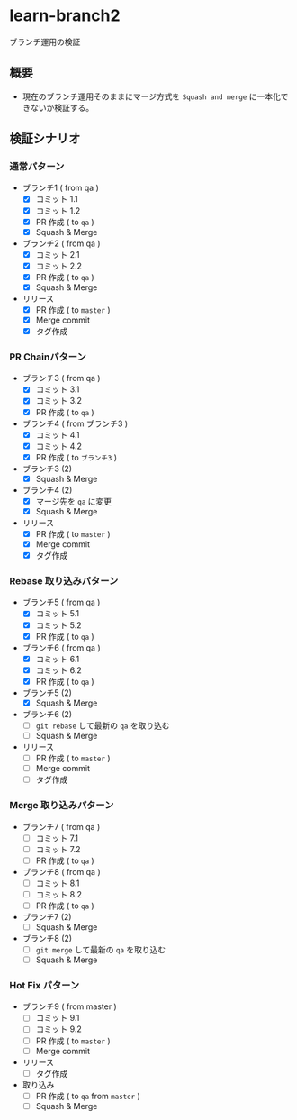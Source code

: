 # learn-branch2

ブランチ運用の検証

## 概要

- 現在のブランチ運用そのままにマージ方式を `Squash and merge` に一本化できないか検証する。

## 検証シナリオ

### 通常パターン

- ブランチ1 ( from qa )
  - [x] コミット 1.1
  - [x] コミット 1.2
  - [x] PR 作成 ( to `qa` )
  - [x] Squash & Merge
- ブランチ2 ( from qa )
  - [x] コミット 2.1
  - [x] コミット 2.2
  - [x] PR 作成 ( to `qa` )
  - [x] Squash & Merge
- リリース
  - [x] PR 作成 ( to `master` )
  - [x] Merge commit
  - [x] タグ作成

### PR Chainパターン

- ブランチ3 ( from qa )
  - [x] コミット 3.1
  - [x] コミット 3.2
  - [x] PR 作成 ( to `qa` )
- ブランチ4 ( from ブランチ3 )
  - [x] コミット 4.1
  - [x] コミット 4.2
  - [x] PR 作成 ( to `ブランチ3` )
- ブランチ3 (2)
  - [x] Squash & Merge
- ブランチ4 (2)
  - [x] マージ先を `qa` に変更
  - [x] Squash & Merge
- リリース
  - [x] PR 作成 ( to `master` )
  - [x] Merge commit
  - [x] タグ作成

### Rebase 取り込みパターン

- ブランチ5 ( from qa )
  - [x] コミット 5.1
  - [x] コミット 5.2
  - [x] PR 作成 ( to `qa` )
- ブランチ6 ( from qa )
  - [x] コミット 6.1
  - [x] コミット 6.2
  - [x] PR 作成 ( to `qa` )
- ブランチ5 (2)
  - [x] Squash & Merge
- ブランチ6 (2)
  - [ ] `git rebase` して最新の `qa` を取り込む
  - [ ] Squash & Merge
- リリース
  - [ ] PR 作成 ( to `master` )
  - [ ] Merge commit
  - [ ] タグ作成

### Merge 取り込みパターン

- ブランチ7 ( from qa )
  - [ ] コミット 7.1
  - [ ] コミット 7.2
  - [ ] PR 作成 ( to `qa` )
- ブランチ8 ( from qa )
  - [ ] コミット 8.1
  - [ ] コミット 8.2
  - [ ] PR 作成 ( to `qa` )
- ブランチ7 (2)
  - [ ] Squash & Merge
- ブランチ8 (2)
  - [ ] `git merge` して最新の `qa` を取り込む
  - [ ] Squash & Merge

### Hot Fix パターン

- ブランチ9 ( from master )
  - [ ] コミット 9.1
  - [ ] コミット 9.2
  - [ ] PR 作成 ( to `master` )
  - [ ] Merge commit
- リリース
  - [ ] タグ作成
- 取り込み
  - [ ] PR 作成 ( to `qa` from `master` )
  - [ ] Squash & Merge
